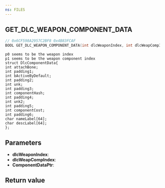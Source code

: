 ```yaml
---
ns: FILES
---
```

## GET_DLC_WEAPON_COMPONENT_DATA

```c
// 0x6CF598A2957C2BF8 0x4B83FCAF
BOOL GET_DLC_WEAPON_COMPONENT_DATA(int dlcWeaponIndex, int dlcWeapCompIndex, cs_type(AnyPtr) int* ComponentDataPtr);
```

```
p0 seems to be the weapon index  
p1 seems to be the weapon component index  
struct DlcComponentData{  
int attachBone;  
int padding1;  
int bActiveByDefault;  
int padding2;  
int unk;  
int padding3;  
int componentHash;  
int padding4;  
int unk2;  
int padding5;  
int componentCost;  
int padding6;  
char nameLabel[64];  
char descLabel[64];  
};  
```

## Parameters
* **dlcWeaponIndex**: 
* **dlcWeapCompIndex**: 
* **ComponentDataPtr**: 

## Return value
